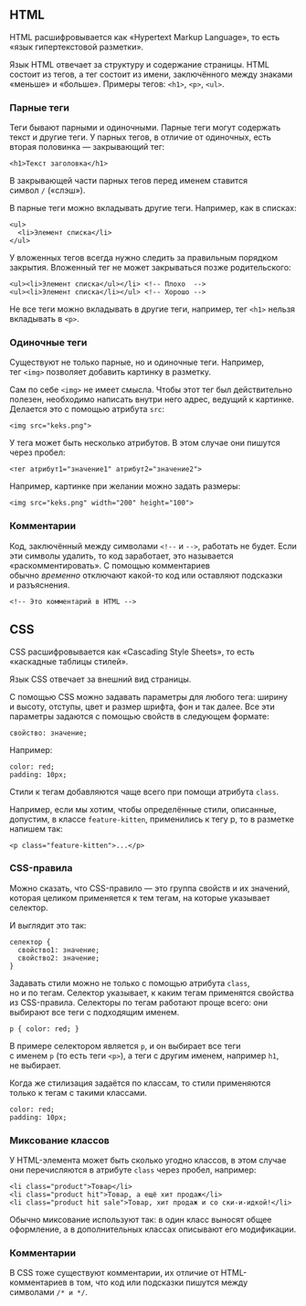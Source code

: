 ## HTML

HTML расшифровывается как «Hypertext Markup Language», то есть «язык гипертекстовой разметки».

Язык HTML отвечает за структуру и содержание страницы. HTML состоит из тегов, а тег состоит из имени, заключённого между знаками «меньше» и «больше». Примеры тегов: `<h1>`, `<p>`, `<ul>`.

### Парные теги

Теги бывают парными и одиночными. Парные теги могут содержать текст и другие теги. У парных тегов, в отличие от одиночных, есть вторая половинка — закрывающий тег:

```
<h1>Текст заголовка</h1>
```

В закрывающей части парных тегов перед именем ставится символ `/` («слэш»).

В парные теги можно вкладывать другие теги. Например, как в списках:

```
<ul>
  <li>Элемент списка</li>
</ul>
```

У вложенных тегов всегда нужно следить за правильным порядком закрытия. Вложенный тег не может закрываться позже родительского:

```
<ul><li>Элемент списка</ul></li> <!-- Плохо  -->
<ul><li>Элемент списка</li></ul> <!-- Хорошо -->
```

Не все теги можно вкладывать в другие теги, например, тег `<h1>` нельзя вкладывать в `<p>`.

### Одиночные теги

Существуют не только парные, но и одиночные теги. Например, тег `<img>` позволяет добавить картинку в разметку.

Сам по себе `<img>` не имеет смысла. Чтобы этот тег был действительно полезен, необходимо написать внутри него адрес, ведущий к картинке. Делается это с помощью атрибута `src`:

```
<img src="keks.png">
```

У тега может быть несколько атрибутов. В этом случае они пишутся через пробел:

```
<тег атрибут1="значение1" атрибут2="значение2">
```

Например, картинке при желании можно задать размеры:

```
<img src="keks.png" width="200" height="100">
```

### Комментарии

Код, заключённый между символами `<!--` и `-->`, работать не будет. Если эти символы удалить, то код заработает, это называется «раскомментировать». С помощью комментариев обычно _временно_ отключают какой-то код или оставляют подсказки и разъяснения.

```
<!-- Это комментарий в HTML -->
```

## CSS

CSS расшифровывается как «Cascading Style Sheets», то есть «каскадные таблицы стилей».

Язык CSS отвечает за внешний вид страницы.

С помощью CSS можно задавать параметры для любого тега: ширину и высоту, отступы, цвет и размер шрифта, фон и так далее. Все эти параметры задаются с помощью свойств в следующем формате:

```
свойство: значение;
```

Например:

```
color: red;
padding: 10px;
```

Стили к тегам добавляются чаще всего при помощи атрибута `class`.

Например, если мы хотим, чтобы определённые стили, описанные, допустим, в классе `feature-kitten`, применились к тегу p, то в разметке напишем так:

```
<p class="feature-kitten">...</p>
```
### CSS-правила

Можно сказать, что CSS-правило — это группа свойств и их значений, которая целиком применяется к тем тегам, на которые указывает селектор.

И выглядит это так:

```
селектор {
  свойство1: значение;
  свойство2: значение;
}
```

Задавать стили можно не только с помощью атрибута `class`, но и по тегам. Селектор указывает, к каким тегам применятся свойства из CSS-правила. Селекторы по тегам работают проще всего: они выбирают все теги с подходящим именем.

```
p { color: red; }
```

В примере селектором является `p`, и он выбирает все теги с именем `p` (то есть теги `<p>`), а теги с другим именем, например `h1`, не выбирает.

Когда же стилизация задаётся по классам, то стили применяются только к тегам с такими классами.

```
color: red;
padding: 10px;
```

### Миксование классов

У HTML-элемента может быть сколько угодно классов, в этом случае они перечисляются в атрибуте `class` через пробел, например:

```
<li class="product">Товар</li>
<li class="product hit">Товар, а ещё хит продаж</li>
<li class="product hit sale">Товар, хит продаж и со ски-и-идкой!</li>
```

Обычно миксование используют так: в один класс выносят общее оформление, а в дополнительных классах описывают его модификации.

### Комментарии

В CSS тоже существуют комментарии, их отличие от HTML-комментариев в том, что код или подсказки пишутся между символами `/* и */`.